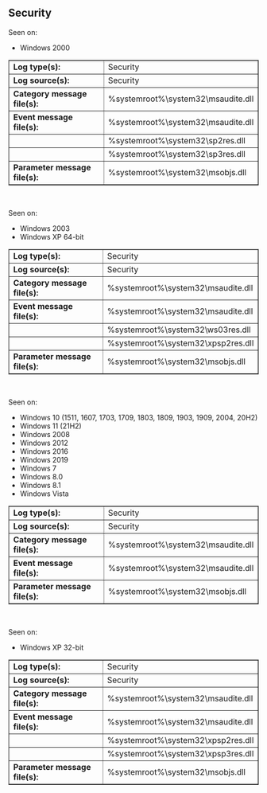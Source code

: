 ## Security

Seen on:
* Windows 2000

<table border="1" class="docutils">
  <tbody>
    <tr>
      <td><b>Log type(s):</b></td>
      <td>Security</td>
    </tr>
    <tr>
      <td><b>Log source(s):</b></td>
      <td>Security</td>
    </tr>
    <tr>
      <td><b>Category message file(s):</b></td>
      <td>%systemroot%\system32\msaudite.dll</td>
    </tr>
    <tr>
      <td><b>Event message file(s):</b></td>
      <td>%systemroot%\system32\msaudite.dll</td>
    </tr>
    <tr>
      <td>&nbsp;</td>
      <td>%systemroot%\system32\sp2res.dll</td>
    </tr>
    <tr>
      <td>&nbsp;</td>
      <td>%systemroot%\system32\sp3res.dll</td>
    </tr>
    <tr>
      <td><b>Parameter message file(s):</b></td>
      <td>%systemroot%\system32\msobjs.dll</td>
    </tr>
  </tbody>
</table>

&nbsp;

Seen on:
* Windows 2003
* Windows XP 64-bit

<table border="1" class="docutils">
  <tbody>
    <tr>
      <td><b>Log type(s):</b></td>
      <td>Security</td>
    </tr>
    <tr>
      <td><b>Log source(s):</b></td>
      <td>Security</td>
    </tr>
    <tr>
      <td><b>Category message file(s):</b></td>
      <td>%systemroot%\system32\msaudite.dll</td>
    </tr>
    <tr>
      <td><b>Event message file(s):</b></td>
      <td>%systemroot%\system32\msaudite.dll</td>
    </tr>
    <tr>
      <td>&nbsp;</td>
      <td>%systemroot%\system32\ws03res.dll</td>
    </tr>
    <tr>
      <td>&nbsp;</td>
      <td>%systemroot%\system32\xpsp2res.dll</td>
    </tr>
    <tr>
      <td><b>Parameter message file(s):</b></td>
      <td>%systemroot%\system32\msobjs.dll</td>
    </tr>
  </tbody>
</table>

&nbsp;

Seen on:
* Windows 10 (1511, 1607, 1703, 1709, 1803, 1809, 1903, 1909, 2004, 20H2)
* Windows 11 (21H2)
* Windows 2008
* Windows 2012
* Windows 2016
* Windows 2019
* Windows 7
* Windows 8.0
* Windows 8.1
* Windows Vista

<table border="1" class="docutils">
  <tbody>
    <tr>
      <td><b>Log type(s):</b></td>
      <td>Security</td>
    </tr>
    <tr>
      <td><b>Log source(s):</b></td>
      <td>Security</td>
    </tr>
    <tr>
      <td><b>Category message file(s):</b></td>
      <td>%systemroot%\system32\msaudite.dll</td>
    </tr>
    <tr>
      <td><b>Event message file(s):</b></td>
      <td>%systemroot%\system32\msaudite.dll</td>
    </tr>
    <tr>
      <td><b>Parameter message file(s):</b></td>
      <td>%systemroot%\system32\msobjs.dll</td>
    </tr>
  </tbody>
</table>

&nbsp;

Seen on:
* Windows XP 32-bit

<table border="1" class="docutils">
  <tbody>
    <tr>
      <td><b>Log type(s):</b></td>
      <td>Security</td>
    </tr>
    <tr>
      <td><b>Log source(s):</b></td>
      <td>Security</td>
    </tr>
    <tr>
      <td><b>Category message file(s):</b></td>
      <td>%systemroot%\system32\msaudite.dll</td>
    </tr>
    <tr>
      <td><b>Event message file(s):</b></td>
      <td>%systemroot%\system32\msaudite.dll</td>
    </tr>
    <tr>
      <td>&nbsp;</td>
      <td>%systemroot%\system32\xpsp2res.dll</td>
    </tr>
    <tr>
      <td>&nbsp;</td>
      <td>%systemroot%\system32\xpsp3res.dll</td>
    </tr>
    <tr>
      <td><b>Parameter message file(s):</b></td>
      <td>%systemroot%\system32\msobjs.dll</td>
    </tr>
  </tbody>
</table>

&nbsp;

